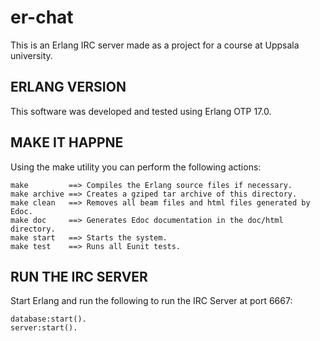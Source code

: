 # er-chat
This is an Erlang IRC server made as a project for a course at Uppsala university.

## ERLANG VERSION
This software was developed and tested using Erlang OTP 17.0.

## MAKE IT HAPPNE
Using the make utility you can perform the following actions:
```
make         ==> Compiles the Erlang source files if necessary.
make archive ==> Creates a gziped tar archive of this directory.
make clean   ==> Removes all beam files and html files generated by Edoc.
make doc     ==> Generates Edoc documentation in the doc/html directory.
make start   ==> Starts the system.
make test    ==> Runs all Eunit tests.
```


## RUN THE IRC SERVER
Start Erlang and run the following to run the IRC Server at port 6667:
```
database:start().
server:start().
```
